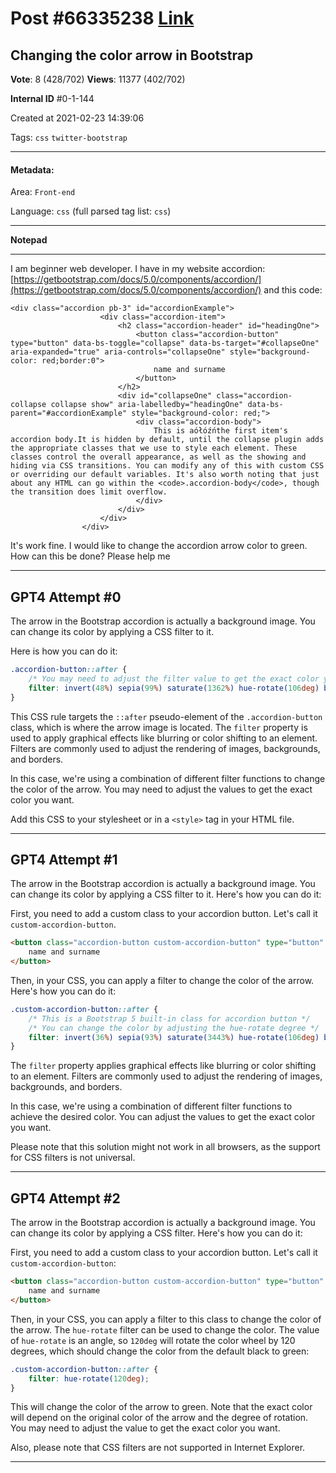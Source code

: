 
# Post \#66335238 [Link](https://stackoverflow.com/questions/66335238/)

## Changing the color arrow in Bootstrap

**Vote**: 8 (428/702) **Views**: 11377 (402/702) 

**Internal ID** \#0-1-144

Created at 2021-02-23 14:39:06

Tags: `css` `twitter-bootstrap`

----------

#### Metadata:

Area: `Front-end`

Language: `css` (full parsed tag list: `css`)

----------

**Notepad**


----------

I am beginner web developer. I have in my website accordion:  [https://getbootstrap.com/docs/5.0/components/accordion/](https://getbootstrap.com/docs/5.0/components/accordion/)
and this code:
```
<div class="accordion pb-3" id="accordionExample">
                    <div class="accordion-item">
                        <h2 class="accordion-header" id="headingOne">
                            <button class="accordion-button" type="button" data-bs-toggle="collapse" data-bs-target="#collapseOne" aria-expanded="true" aria-controls="collapseOne" style="background-color: red;border:0">
                                name and surname
                            </button>
                        </h2>
                        <div id="collapseOne" class="accordion-collapse collapse show" aria-labelledby="headingOne" data-bs-parent="#accordionExample" style="background-color: red;">
                            <div class="accordion-body">
                                This is aółóźńthe first item's accordion body.It is hidden by default, until the collapse plugin adds the appropriate classes that we use to style each element. These classes control the overall appearance, as well as the showing and hiding via CSS transitions. You can modify any of this with custom CSS or overriding our default variables. It's also worth noting that just about any HTML can go within the <code>.accordion-body</code>, though the transition does limit overflow.
                            </div>
                        </div>
                    </div>
                </div>
```

It's work fine. I would like to change the accordion arrow color to green. How can this be done?
Please help me


----------
        
## GPT4 Attempt \#0

The arrow in the Bootstrap accordion is actually a background image. You can change its color by applying a CSS filter to it. 

Here is how you can do it:

```css
.accordion-button::after {
    /* You may need to adjust the filter value to get the exact color you want */
    filter: invert(48%) sepia(99%) saturate(1362%) hue-rotate(106deg) brightness(96%) contrast(91%);
}
```

This CSS rule targets the `::after` pseudo-element of the `.accordion-button` class, which is where the arrow image is located. The `filter` property is used to apply graphical effects like blurring or color shifting to an element. Filters are commonly used to adjust the rendering of images, backgrounds, and borders.

In this case, we're using a combination of different filter functions to change the color of the arrow. You may need to adjust the values to get the exact color you want.

Add this CSS to your stylesheet or in a `<style>` tag in your HTML file.

--------

## GPT4 Attempt \#1

The arrow in the Bootstrap accordion is actually a background image. You can change its color by applying a CSS filter to it. Here's how you can do it:

First, you need to add a custom class to your accordion button. Let's call it `custom-accordion-button`.

```html
<button class="accordion-button custom-accordion-button" type="button" data-bs-toggle="collapse" data-bs-target="#collapseOne" aria-expanded="true" aria-controls="collapseOne" style="background-color: red;border:0">
    name and surname
</button>
```

Then, in your CSS, you can apply a filter to change the color of the arrow. Here's how you can do it:

```css
.custom-accordion-button::after {
    /* This is a Bootstrap 5 built-in class for accordion button */
    /* You can change the color by adjusting the hue-rotate degree */
    filter: invert(36%) sepia(93%) saturate(3443%) hue-rotate(106deg) brightness(102%) contrast(104%);
}
```

The `filter` property applies graphical effects like blurring or color shifting to an element. Filters are commonly used to adjust the rendering of images, backgrounds, and borders.

In this case, we're using a combination of different filter functions to achieve the desired color. You can adjust the values to get the exact color you want.

Please note that this solution might not work in all browsers, as the support for CSS filters is not universal.

--------

## GPT4 Attempt \#2

The arrow in the Bootstrap accordion is actually a background image. You can change its color by applying a CSS filter. Here's how you can do it:

First, you need to add a custom class to your accordion button. Let's call it `custom-accordion-button`:

```html
<button class="accordion-button custom-accordion-button" type="button" data-bs-toggle="collapse" data-bs-target="#collapseOne" aria-expanded="true" aria-controls="collapseOne" style="background-color: red;border:0">
    name and surname
</button>
```

Then, in your CSS, you can apply a filter to this class to change the color of the arrow. The `hue-rotate` filter can be used to change the color. The value of `hue-rotate` is an angle, so `120deg` will rotate the color wheel by 120 degrees, which should change the color from the default black to green:

```css
.custom-accordion-button::after {
    filter: hue-rotate(120deg);
}
```

This will change the color of the arrow to green. Note that the exact color will depend on the original color of the arrow and the degree of rotation. You may need to adjust the value to get the exact color you want.

Also, please note that CSS filters are not supported in Internet Explorer.

--------
